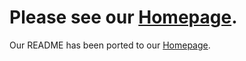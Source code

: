 # Please see our [Homepage](https://magicmarvman.github.io/dnsmanage).
Our README has been ported to our [Homepage](https://magicmarvman.github.io/dnsmanage).
